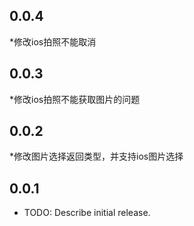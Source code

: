## 0.0.4
  *修改ios拍照不能取消
  ## 0.0.3
  *修改ios拍照不能获取图片的问题
## 0.0.2
  *修改图片选择返回类型，并支持ios图片选择
## 0.0.1

* TODO: Describe initial release.
